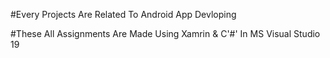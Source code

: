 #Every Projects Are Related To Android App Devloping

#These All Assignments Are Made Using Xamrin & C'#' In MS Visual Studio 19



